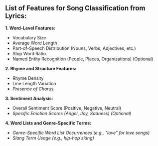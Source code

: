 ## List of Features for Song Classification from Lyrics:

**1. Word-Level Features:**

* Vocabulary Size
* Average Word Length
* Part-of-Speech Distribution (Nouns, Verbs, Adjectives, etc.)
* Stop Word Ratio
* Named Entity Recognition (People, Places, Organizations) (Optional)

**2. Rhyme and Structure Features:**

* Rhyme Density
* Line Length Variation
* _Presence of Chorus_

**3. Sentiment Analysis:**

* Overall Sentiment Score (Positive, Negative, Neutral)
* _Specific Emotion Scores (Anger, Joy, Sadness) (Optional)_

**4. Word Lists and Genre-Specific Terms:**

* _Genre-Specific Word List Occurrences (e.g., "love" for love songs)_
* _Slang Term Usage (e.g., hip-hop slang)_
